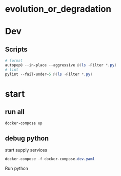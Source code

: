 # evolution_or_degradation


# Dev
## Scripts
```powershell
# format
autopep8 --in-place --aggressive @(ls -Filter *.py)
# lint
pylint --fail-under=5 @(ls -Filter *.py)
```
# start
## run all

```powershell
docker-compose up
```

## debug python

start supply services
```powershell
docker-compose -f docker-compose.dev.yaml
```

Run python
